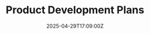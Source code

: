 ---
title: Product Development Plans
linkTitle: Product Development Plans
date: '2025-04-29T17:09:00Z'
weight: 1
description: No content
draft: false
ref: product-development-plans
---